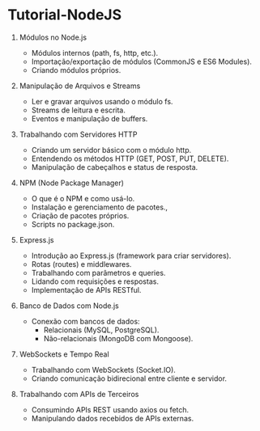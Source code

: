 # Tutorial-NodeJS

1. Módulos no Node.js
   - Módulos internos (path, fs, http, etc.).
   - Importação/exportação de módulos (CommonJS e ES6 Modules).
   - Criando módulos próprios.
  
2. Manipulação de Arquivos e Streams
   - Ler e gravar arquivos usando o módulo fs.
   - Streams de leitura e escrita.
   - Eventos e manipulação de buffers.
  
3. Trabalhando com Servidores HTTP
   - Criando um servidor básico com o módulo http.
   - Entendendo os métodos HTTP (GET, POST, PUT, DELETE).
   - Manipulação de cabeçalhos e status de resposta.
  
4. NPM (Node Package Manager)
   - O que é o NPM e como usá-lo.
   - Instalação e gerenciamento de pacotes.,
   - Criação de pacotes próprios.
   - Scripts no package.json.

5. Express.js
   - Introdução ao Express.js (framework para criar servidores).
   - Rotas (routes) e middlewares.
   - Trabalhando com parâmetros e queries.
   - Lidando com requisições e respostas.
   - Implementação de APIs RESTful.
  
6. Banco de Dados com Node.js
   - Conexão com bancos de dados:
     * Relacionais (MySQL, PostgreSQL).
     * Não-relacionais (MongoDB com Mongoose).
    
7. WebSockets e Tempo Real
   - Trabalhando com WebSockets (Socket.IO).
   - Criando comunicação bidirecional entre cliente e servidor.
  
8. Trabalhando com APIs de Terceiros
   - Consumindo APIs REST usando axios ou fetch.
   - Manipulando dados recebidos de APIs externas.









